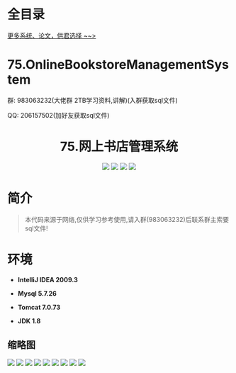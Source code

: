 # 全目录

[更多系统、论文，供君选择 ~~>](https://www.bitwise.net.cn)

# 75.OnlineBookstoreManagementSystem

<p>群: 983063232(大佬群 2TB学习资料,讲解)(入群获取sql文件)</p>
<p>QQ: 206157502(加好友获取sql文件)</p>

<p><h1 align="center">75.网上书店管理系统</h1></p>


<p align="center">
	<img src="https://img.shields.io/badge/jdk-1.8-orange.svg"/>
    <img src="https://img.shields.io/badge/spring-5.x-lightgrey.svg"/>
    <img src="https://img.shields.io/badge/springmvc-3.x-blue.svg"/>
    <img src="https://img.shields.io/badge/mybatis-3.x-yellow.svg"/>
</p>

# 简介


> 本代码来源于网络,仅供学习参考使用,请入群(983063232)后联系群主索要sql文件!



# 环境

- <b>IntelliJ IDEA 2009.3</b>

- <b>Mysql 5.7.26</b>

- <b>Tomcat 7.0.73</b>

- <b>JDK 1.8</b>




## 缩略图

![](https://bitwise.oss-cn-heyuan.aliyuncs.com/2024/9/10/21c2f7e8-a088-4b1c-8e59-f7b3d6609eb3.png)
![](https://bitwise.oss-cn-heyuan.aliyuncs.com/2024/9/10/a07652ba-9126-4306-ac12-824ea8381c60.png)
![](https://bitwise.oss-cn-heyuan.aliyuncs.com/2024/9/10/f3e6e8ea-bfba-4937-8611-15d30a9e30b7.png)
![](https://bitwise.oss-cn-heyuan.aliyuncs.com/2024/9/10/7bebbd8d-ee90-4d00-86bd-8a5d243c0393.png)
![](https://bitwise.oss-cn-heyuan.aliyuncs.com/2024/9/10/90c24c6f-f253-44bb-bc35-51c2ce3894dd.png)
![](https://bitwise.oss-cn-heyuan.aliyuncs.com/2024/9/10/bed47327-3582-41a8-aec4-e6954c5e172f.png)
![](https://bitwise.oss-cn-heyuan.aliyuncs.com/2024/9/10/137c2e7b-7634-407d-9efd-3633d37e18d7.png)
![](https://bitwise.oss-cn-heyuan.aliyuncs.com/2024/9/10/78f17201-5f64-4c7b-94cb-73428421c9d5.png)
![](https://bitwise.oss-cn-heyuan.aliyuncs.com/2024/9/10/45af0d89-2354-4657-ad81-a8413398135e.png)



